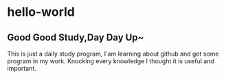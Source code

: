 # hello-world
## Good Good Study,Day Day Up~

This is just a daily study program,
I'am learning about github and get some program in my work.
Knocking every knowledge I thought it is useful and important.

